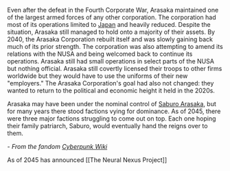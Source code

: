 
Even after the defeat in the Fourth Corporate War, Arasaka maintained one of the largest armed forces of any other corporation. The corporation had most of its operations limited to [Japan](https://cyberpunk.fandom.com/wiki/Japan "Japan") and heavily reduced. Despite the situation, Arasaka still managed to hold onto a majority of their assets. By 2040, the Arasaka Corporation rebuilt itself and was slowly gaining back much of its prior strength. The corporation was also attempting to amend its relations with the NUSA and being welcomed back to continue its operations. Arasaka still had small operations in select parts of the NUSA but nothing official. Arasaka still covertly licensed their troops to other firms worldwide but they would have to use the uniforms of their new "employers." The Arasaka Corporation's goal had also not changed: they wanted to return to the political and economic height it held in the 2020s.

Arasaka may have been under the nominal control of [Saburo Arasaka](https://cyberpunk.fandom.com/wiki/Saburo_Arasaka "Saburo Arasaka"), but for many years there stood factions vying for dominance. As of 2045, there were three major factions struggling to come out on top. Each one hoping their family patriarch, Saburo, would eventually hand the reigns over to them.

 *- From the fandom [Cyberpunk Wiki](https://cyberpunk.fandom.com/wiki/Arasaka#2040_-_2076)*


As of 2045 has announced  [[The Neural Nexus Project]]

